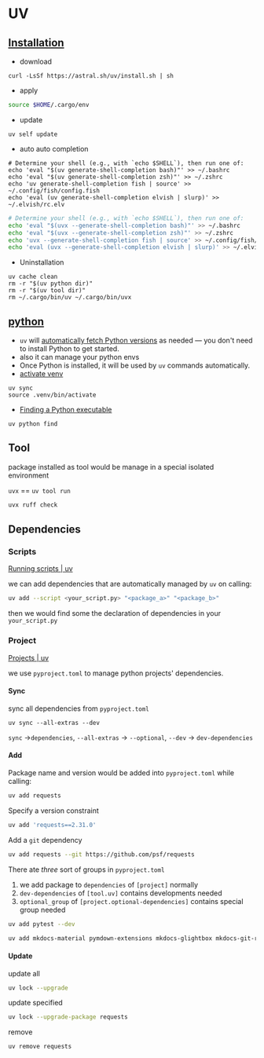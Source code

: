 # UV

## [Installation](https://docs.astral.sh/uv/getting-started/installation/)

- download

```shell
curl -LsSf https://astral.sh/uv/install.sh | sh
```

- apply

```zsh
source $HOME/.cargo/env
```

- update

```shell
uv self update
```

- auto auto completion

```shell
# Determine your shell (e.g., with `echo $SHELL`), then run one of:
echo 'eval "$(uv generate-shell-completion bash)"' >> ~/.bashrc
echo 'eval "$(uv generate-shell-completion zsh)"' >> ~/.zshrc
echo 'uv generate-shell-completion fish | source' >> ~/.config/fish/config.fish
echo 'eval (uv generate-shell-completion elvish | slurp)' >> ~/.elvish/rc.elv
```

```bash
# Determine your shell (e.g., with `echo $SHELL`), then run one of:
echo 'eval "$(uvx --generate-shell-completion bash)"' >> ~/.bashrc
echo 'eval "$(uvx --generate-shell-completion zsh)"' >> ~/.zshrc
echo 'uvx --generate-shell-completion fish | source' >> ~/.config/fish/config.fish
echo 'eval (uvx --generate-shell-completion elvish | slurp)' >> ~/.elvish/rc.elv
```

- Uninstallation

```shell
uv cache clean
rm -r "$(uv python dir)"
rm -r "$(uv tool dir)"
rm ~/.cargo/bin/uv ~/.cargo/bin/uvx
```

## [python](https://docs.astral.sh/uv/concepts/python-versions/#installing-a-python-version)

- `uv` will [automatically fetch Python versions](https://docs.astral.sh/uv/guides/install-python/#automatic-python-downloads) as needed — you don't need to install Python to get started.
- also it can manage your python envs
- Once Python is installed, it will be used by `uv` commands automatically.
- [activate venv](https://docs.astral.sh/uv/guides/projects/#running-commands:~:text=uv%20sync%0A%24%20source%20.venv/bin/activate)

```shell
uv sync
source .venv/bin/activate
```

- [Finding a Python executable](https://docs.astral.sh/uv/concepts/python-versions/#finding-a-python-executable:~:text=To%20find%20a%20Python%20executable%2C%20use%20the%20uv%20python%20find%20command%3A)

```shell
uv python find
```

## Tool

package installed as tool would be manage in a special isolated environment

`uvx` == `uv tool run`

```bash
uvx ruff check
```

## Dependencies

### Scripts

[Running scripts | uv](https://docs.astral.sh/uv/guides/scripts/)

we can add dependencies that are automatically managed by `uv` on calling:

```bash
uv add --script <your_script.py> "<package_a>" "<package_b>"
```

then we would find some the declaration of dependencies in your `your_script.py`

### Project

[Projects | uv](https://docs.astral.sh/uv/concepts/projects/)

we use `pyproject.toml` to manage python projects' dependencies.

#### Sync

sync all dependencies from `pyproject.toml`

```
uv sync --all-extras --dev
```

`sync` ->`dependencies`, `--all-extras` -> `--optional`, `--dev` -> `dev-dependencies`

#### Add

Package name and version would be added into `pyproject.toml` while calling:

```bash
uv add requests
```

Specify a version constraint

```bash
uv add 'requests==2.31.0'
```

Add a `git` dependency

```bash
uv add requests --git https://github.com/psf/requests
```

There ate _three_ sort of groups in `pyproject.toml`

1. we add package to `dependencies` of `[project]` normally
2. `dev-dependencies` of `[tool.uv]` contains developments needed
3. `optional_group` of `[project.optional-dependencies]` contains special group needed

```bash
uv add pytest --dev
```

```bash
uv add mkdocs-material pymdown-extensions mkdocs-glightbox mkdocs-git-revision-date-localized-plugin mkdocs-obsidian-bridge mkdocs-publisher --optional mkdocs
```

#### Update

update all

```bash
uv lock --upgrade
```

update specified

```bash
uv lock --upgrade-package requests
```

remove

```bash
uv remove requests
```
